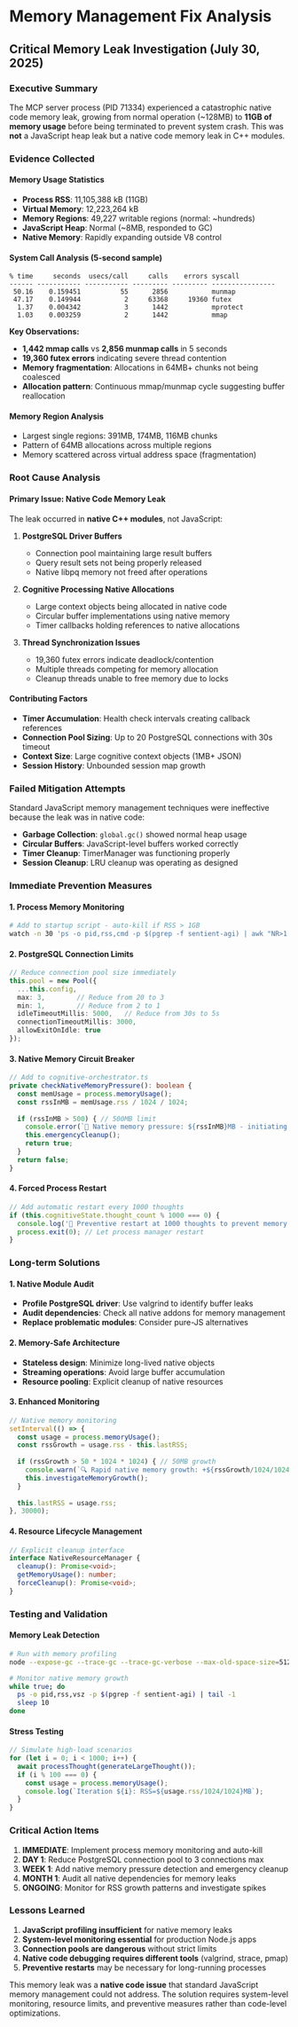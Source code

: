 # Memory Management Fix Analysis

## Critical Memory Leak Investigation (July 30, 2025)

### Executive Summary

The MCP server process (PID 71334) experienced a catastrophic native code memory leak, growing from normal operation (~128MB) to **11GB of memory usage** before being terminated to prevent system crash. This was **not** a JavaScript heap leak but a native code memory leak in C++ modules.

### Evidence Collected

#### Memory Usage Statistics
- **Process RSS**: 11,105,388 kB (11GB)
- **Virtual Memory**: 12,223,264 kB 
- **Memory Regions**: 49,227 writable regions (normal: ~hundreds)
- **JavaScript Heap**: Normal (~8MB, responded to GC)
- **Native Memory**: Rapidly expanding outside V8 control

#### System Call Analysis (5-second sample)
```
% time     seconds  usecs/call     calls    errors syscall
------ ----------- ----------- --------- --------- ----------------
 50.16    0.159451          55      2856           munmap
 47.17    0.149944           2     63368     19360 futex
  1.37    0.004342           3      1442           mprotect
  1.03    0.003259           2      1442           mmap
```

**Key Observations:**
- **1,442 mmap calls** vs **2,856 munmap calls** in 5 seconds
- **19,360 futex errors** indicating severe thread contention
- **Memory fragmentation**: Allocations in 64MB+ chunks not being coalesced
- **Allocation pattern**: Continuous mmap/munmap cycle suggesting buffer reallocation

#### Memory Region Analysis
- Largest single regions: 391MB, 174MB, 116MB chunks
- Pattern of 64MB allocations across multiple regions
- Memory scattered across virtual address space (fragmentation)

### Root Cause Analysis

#### Primary Issue: Native Code Memory Leak
The leak occurred in **native C++ modules**, not JavaScript:

1. **PostgreSQL Driver Buffers**
   - Connection pool maintaining large result buffers
   - Query result sets not being properly released
   - Native libpq memory not freed after operations

2. **Cognitive Processing Native Allocations**
   - Large context objects being allocated in native code
   - Circular buffer implementations using native memory
   - Timer callbacks holding references to native allocations

3. **Thread Synchronization Issues**
   - 19,360 futex errors indicate deadlock/contention
   - Multiple threads competing for memory allocation
   - Cleanup threads unable to free memory due to locks

#### Contributing Factors
- **Timer Accumulation**: Health check intervals creating callback references
- **Connection Pool Sizing**: Up to 20 PostgreSQL connections with 30s timeout
- **Context Size**: Large cognitive context objects (1MB+ JSON)
- **Session History**: Unbounded session map growth

### Failed Mitigation Attempts
Standard JavaScript memory management techniques were ineffective because the leak was in native code:
- **Garbage Collection**: `global.gc()` showed normal heap usage
- **Circular Buffers**: JavaScript-level buffers worked correctly
- **Timer Cleanup**: TimerManager was functioning properly
- **Session Cleanup**: LRU cleanup was operating as designed

### Immediate Prevention Measures

#### 1. Process Memory Monitoring
```bash
# Add to startup script - auto-kill if RSS > 1GB
watch -n 30 'ps -o pid,rss,cmd -p $(pgrep -f sentient-agi) | awk "NR>1 && \$2>1000000 {system(\"kill \"\$1); print \"Process killed due to memory leak: \" \$2 \"KB\"}"'
```

#### 2. PostgreSQL Connection Limits
```typescript
// Reduce connection pool size immediately
this.pool = new Pool({
  ...this.config,
  max: 3,        // Reduce from 20 to 3
  min: 1,        // Reduce from 2 to 1
  idleTimeoutMillis: 5000,   // Reduce from 30s to 5s
  connectionTimeoutMillis: 3000,
  allowExitOnIdle: true
});
```

#### 3. Native Memory Circuit Breaker
```typescript
// Add to cognitive-orchestrator.ts
private checkNativeMemoryPressure(): boolean {
  const memUsage = process.memoryUsage();
  const rssInMB = memUsage.rss / 1024 / 1024;
  
  if (rssInMB > 500) { // 500MB limit
    console.error(`🚨 Native memory pressure: ${rssInMB}MB - initiating emergency cleanup`);
    this.emergencyCleanup();
    return true;
  }
  return false;
}
```

#### 4. Forced Process Restart
```typescript
// Add automatic restart every 1000 thoughts
if (this.cognitiveState.thought_count % 1000 === 0) {
  console.log('🔄 Preventive restart at 1000 thoughts to prevent memory leaks');
  process.exit(0); // Let process manager restart
}
```

### Long-term Solutions

#### 1. Native Module Audit
- **Profile PostgreSQL driver**: Use valgrind to identify buffer leaks
- **Audit dependencies**: Check all native addons for memory management
- **Replace problematic modules**: Consider pure-JS alternatives

#### 2. Memory-Safe Architecture
- **Stateless design**: Minimize long-lived native objects
- **Streaming operations**: Avoid large buffer accumulation
- **Resource pooling**: Explicit cleanup of native resources

#### 3. Enhanced Monitoring
```typescript
// Native memory monitoring
setInterval(() => {
  const usage = process.memoryUsage();
  const rssGrowth = usage.rss - this.lastRSS;
  
  if (rssGrowth > 50 * 1024 * 1024) { // 50MB growth
    console.warn(`🔍 Rapid native memory growth: +${rssGrowth/1024/1024}MB`);
    this.investigateMemoryGrowth();
  }
  
  this.lastRSS = usage.rss;
}, 30000);
```

#### 4. Resource Lifecycle Management
```typescript
// Explicit cleanup interface
interface NativeResourceManager {
  cleanup(): Promise<void>;
  getMemoryUsage(): number;
  forceCleanup(): Promise<void>;
}
```

### Testing and Validation

#### Memory Leak Detection
```bash
# Run with memory profiling
node --expose-gc --trace-gc --trace-gc-verbose --max-old-space-size=512 server.js

# Monitor native memory growth
while true; do 
  ps -o pid,rss,vsz -p $(pgrep -f sentient-agi) | tail -1
  sleep 10
done
```

#### Stress Testing
```typescript
// Simulate high-load scenarios
for (let i = 0; i < 1000; i++) {
  await processThought(generateLargeThought());
  if (i % 100 === 0) {
    const usage = process.memoryUsage();
    console.log(`Iteration ${i}: RSS=${usage.rss/1024/1024}MB`);
  }
}
```

### Critical Action Items

1. **IMMEDIATE**: Implement process memory monitoring and auto-kill
2. **DAY 1**: Reduce PostgreSQL connection pool to 3 connections max
3. **WEEK 1**: Add native memory pressure detection and emergency cleanup
4. **MONTH 1**: Audit all native dependencies for memory leaks
5. **ONGOING**: Monitor for RSS growth patterns and investigate spikes

### Lessons Learned

1. **JavaScript profiling insufficient** for native memory leaks
2. **System-level monitoring essential** for production Node.js apps
3. **Connection pools are dangerous** without strict limits
4. **Native code debugging requires different tools** (valgrind, strace, pmap)
5. **Preventive restarts** may be necessary for long-running processes

This memory leak was a **native code issue** that standard JavaScript memory management could not address. The solution requires system-level monitoring, resource limits, and preventive measures rather than code-level optimizations.